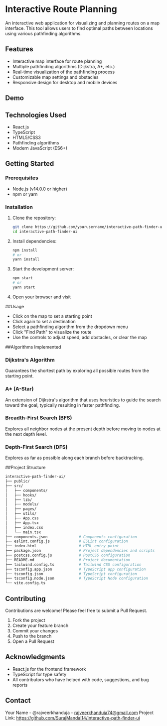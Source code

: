 # Interactive Route Planning

An interactive web application for visualizing and planning routes on a map interface. This tool allows users to find optimal paths between locations using various pathfinding algorithms.

## Features

- Interactive map interface for route planning
- Multiple pathfinding algorithms (Dijkstra, A*, etc.)
- Real-time visualization of the pathfinding process
- Customizable map settings and obstacles
- Responsive design for desktop and mobile devices

## Demo


## Technologies Used

- React.js
- TypeScript
- HTML5/CSS3
- Pathfinding algorithms
- Modern JavaScript (ES6+)

## Getting Started

### Prerequisites

- Node.js (v14.0.0 or higher)
- npm or yarn

### Installation

1. Clone the repository:
   ```bash
   git clone https://github.com/yourusername/interactive-path-finder-ui.git
   cd interactive-path-finder-ui
   ```
2. Install dependencies:
   ```bash
   npm install
   # or
   yarn install
   ```
3. Start the development server:
   ```bash
   npm start
   # or
   yarn start
   ```
4. Open your browser and visit

##Usage

- Click on the map to set a starting point
- Click again to set a destination
- Select a pathfinding algorithm from the dropdown menu
- Click "Find Path" to visualize the route
- Use the controls to adjust speed, add obstacles, or clear the map

##Algorithms Implemented

### Dijkstra's Algorithm
Guarantees the shortest path by exploring all possible routes from the starting point.

### A* (A-Star)
An extension of Dijkstra's algorithm that uses heuristics to guide the search toward the goal, typically resulting in faster pathfinding.

### Breadth-First Search (BFS)
Explores all neighbor nodes at the present depth before moving to nodes at the next depth level.

### Depth-First Search (DFS)
Explores as far as possible along each branch before backtracking.

##Project Structure
```bash
interactive-path-finder-ui/
├── public/
├── src/
│   ├── components/
│   ├── hooks/
│   ├── lib/
│   ├── models/
│   ├── pages/
│   ├── utils/
│   ├── App.css
│   ├── App.tsx
│   ├── index.css
│   └── main.tsx            
├── components.json              # Components configuration
├── eslint.config.js             # ESLint configuration
├── index.html                   # HTML entry point          
├── package.json                 # Project dependencies and scripts
├── postcss.config.js            # PostCSS configuration
├── README.md                    # Project documentation
├── tailwind.config.ts           # Tailwind CSS configuration
├── tsconfig.app.json            # TypeScript app configuration
├── tsconfig.json                # TypeScript configuration
├── tsconfig.node.json           # TypeScript Node configuration
└── vite.config.ts  
```

## Contributing
Contributions are welcome! Please feel free to submit a Pull Request.

1. Fork the project
2. Create your feature branch
3. Commit your changes
4. Push to the branch 
5. Open a Pull Request

## Acknowledgments
- React.js for the frontend framework
- TypeScript for type safety
- All contributors who have helped with code, suggestions, and bug reports

## Contact
Your Name - @rajveerkhanduja - rajveerkhanduja74@gmail.com
Project Link: https://github.com/SurajMandal14/interactive-path-finder-ui